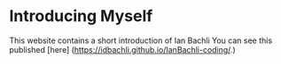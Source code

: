 # Introducing Myself
This website contains a short introduction of Ian Bachli
You can see this published [here] (https://idbachli.github.io/IanBachli-coding/.)


